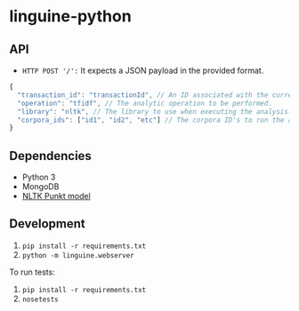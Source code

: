 linguine-python
===============

## API

- `HTTP POST '/':` It expects a JSON payload in the provided format.
```javascript
{
  "transaction_id": "transactionId", // An ID associated with the current request.
  "operation": "tfidf", // The analytic operation to be performed.
  "library": "nltk", // The library to use when executing the analysis.
  "corpora_ids": ["id1", "id2", "etc"] // The corpora ID's to run the analysis on.
}
```

## Dependencies

* Python 3
* MongoDB
* [NLTK Punkt model](http://stackoverflow.com/questions/4867197/failed-loading-english-pickle-with-nltk-data-load)

## Development

1. `pip install -r requirements.txt`
4. `python -m linguine.webserver`

To run tests:

1. `pip install -r requirements.txt`
2. `nosetests`
